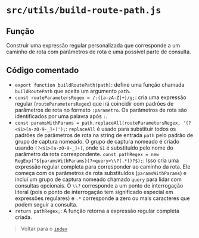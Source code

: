 # `src/utils/build-route-path.js`

## Função

Construir uma expressão regular personalizada que corresponde a um caminho de rota com parâmetros de rota e uma possível parte de consulta.

## Código comentado

- `export function buildRoutePath(path)`: define uma função chamada `buildRoutePath` que aceita um argumento `path`.
- `const routeParametersRegex = /:([a-zA-Z]+)/g;`: cria uma expressão regular (`routeParametersRegex`) que irá coincidir com padrões de parâmetros de rota no formato `:parametro`. Os parâmetros de rota são identificados por uma palavra após `:`.
- `const paramsWithParams = path.replaceAll(routeParametersRegex, '(?<$1>[a-z0-9-_]+)');`: `replaceAll` é usado para substituir todos os padrões de parâmetros de rota na string de entrada `path` pelo padrão de grupo de captura nomeado. O grupo de captura nomeado é criado usando `(?<$1>[a-z0-9-_]+)`, onde `$1` é substituído pelo nome do parâmetro da rota correspondente.
`const pathRegex = new RegExp(^${paramsWithParams}(?<query>\\?(.*))?$);`: Isso cria uma expressão regular completa para corresponder ao caminho da rota. Ele começa com os parâmetros de rota substituídos (`paramsWithParams`) e inclui um grupo de captura nomeado chamado `query` para lidar com consultas opcionais. O `\\?` corresponde a um ponto de interrogação literal (pois o ponto de interrogação tem significado especial em expressões regulares) e `.*` corresponde a zero ou mais caracteres que podem seguir a consulta.
- `return pathRegex;`: A função retorna a expressão regular completa criada.

> Voltar para o [`index`](../../../index.md)
